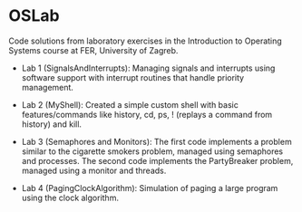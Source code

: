 # OSLab
Code solutions from laboratory exercises in the Introduction to Operating Systems course at FER, University of Zagreb.

- Lab 1 (SignalsAndInterrupts):
Managing signals and interrupts using software support with interrupt routines that handle priority management.

- Lab 2 (MyShell):
Created a simple custom shell with basic features/commands like history, cd, ps, ! (replays a command from history) and kill.

- Lab 3 (Semaphores and Monitors):
The first code implements a problem similar to the cigarette smokers problem, managed using semaphores and processes.
The second code implements the PartyBreaker problem, managed using a monitor and threads.

- Lab 4 (PagingClockAlgorithm):
Simulation of paging a large program using the clock algorithm.
